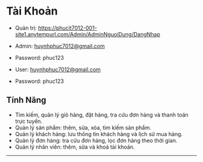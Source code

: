 # Tài Khoản
- Quản trị: https://phucit7012-001-site1.anytempurl.com/Admin/AdminNguoiDung/DangNhap
- Admin: huynhphuc7012@gmail.com
- Password: phuc123

- User: huynhphuc7012@gmail.com
- Password: phuc123

## Tính Năng
- Tìm kiếm, quản lý giỏ hàng, đặt hàng, tra cứu đơn hàng và thanh toán trực tuyến.
- Quản lý sản phẩm: thêm, sửa, xóa, tìm kiếm sản phẩm.
- Quản lý khách hàng: lưu thông tin khách hàng và lịch sử mua hàng.
- Quản lý đơn hàng: tra cứu đơn hàng, lọc đơn hàng theo thời gian.
- Quản lý nhân viên: thêm, sửa và khoá tài khoản.

---
